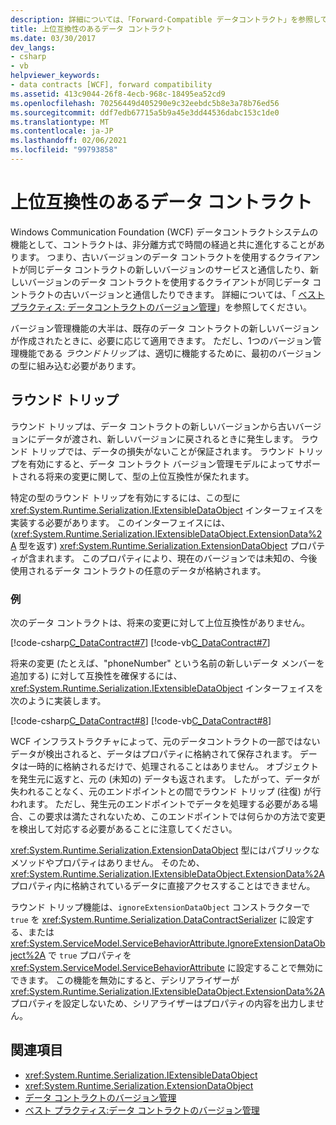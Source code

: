 ```yaml
---
description: 詳細については、「Forward-Compatible データコントラクト」を参照してください。
title: 上位互換性のあるデータ コントラクト
ms.date: 03/30/2017
dev_langs:
- csharp
- vb
helpviewer_keywords:
- data contracts [WCF], forward compatibility
ms.assetid: 413c9044-26f8-4ecb-968c-18495ea52cd9
ms.openlocfilehash: 70256449d405290e9c32eebdc5b8e3a78b76ed56
ms.sourcegitcommit: ddf7edb67715a5b9a45e3dd44536dabc153c1de0
ms.translationtype: MT
ms.contentlocale: ja-JP
ms.lasthandoff: 02/06/2021
ms.locfileid: "99793858"
---
```

# <a name="forward-compatible-data-contracts"></a>上位互換性のあるデータ コントラクト

Windows Communication Foundation (WCF) データコントラクトシステムの機能として、コントラクトは、非分離方式で時間の経過と共に進化することがあります。 つまり、古いバージョンのデータ コントラクトを使用するクライアントが同じデータ コントラクトの新しいバージョンのサービスと通信したり、新しいバージョンのデータ コントラクトを使用するクライアントが同じデータ コントラクトの古いバージョンと通信したりできます。 詳細については、「 [ベストプラクティス: データコントラクトのバージョン管理](../best-practices-data-contract-versioning.md)」を参照してください。  
  
 バージョン管理機能の大半は、既存のデータ コントラクトの新しいバージョンが作成されたときに、必要に応じて適用できます。 ただし、1つのバージョン管理機能である *ラウンドトリップ* は、適切に機能するために、最初のバージョンの型に組み込む必要があります。  
  
## <a name="round-tripping"></a>ラウンド トリップ  

 ラウンド トリップは、データ コントラクトの新しいバージョンから古いバージョンにデータが渡され、新しいバージョンに戻されるときに発生します。 ラウンド トリップでは、データの損失がないことが保証されます。 ラウンド トリップを有効にすると、データ コントラクト バージョン管理モデルによってサポートされる将来の変更に関して、型の上位互換性が保たれます。  
  
 特定の型のラウンド トリップを有効にするには、この型に <xref:System.Runtime.Serialization.IExtensibleDataObject> インターフェイスを実装する必要があります。 このインターフェイスには、(<xref:System.Runtime.Serialization.IExtensibleDataObject.ExtensionData%2A> 型を返す) <xref:System.Runtime.Serialization.ExtensionDataObject> プロパティが含まれます。 このプロパティにより、現在のバージョンでは未知の、今後使用されるデータ コントラクトの任意のデータが格納されます。  
  
### <a name="example"></a>例  

 次のデータ コントラクトは、将来の変更に対して上位互換性がありません。  
  
 [!code-csharp[C_DataContract#7](../../../../samples/snippets/csharp/VS_Snippets_CFX/c_datacontract/cs/source.cs#7)]
 [!code-vb[C_DataContract#7](../../../../samples/snippets/visualbasic/VS_Snippets_CFX/c_datacontract/vb/source.vb#7)]  
  
 将来の変更 (たとえば、"phoneNumber" という名前の新しいデータ メンバーを追加する) に対して互換性を確保するには、<xref:System.Runtime.Serialization.IExtensibleDataObject> インターフェイスを次のように実装します。  
  
 [!code-csharp[C_DataContract#8](../../../../samples/snippets/csharp/VS_Snippets_CFX/c_datacontract/cs/source.cs#8)]
 [!code-vb[C_DataContract#8](../../../../samples/snippets/visualbasic/VS_Snippets_CFX/c_datacontract/vb/source.vb#8)]  
  
 WCF インフラストラクチャによって、元のデータコントラクトの一部ではないデータが検出されると、データはプロパティに格納されて保存されます。 データは一時的に格納されるだけで、処理されることはありません。 オブジェクトを発生元に返すと、元の (未知の) データも返されます。 したがって、データが失われることなく、元のエンドポイントとの間でラウンド トリップ (往復) が行われます。 ただし、発生元のエンドポイントでデータを処理する必要がある場合、この要求は満たされないため、このエンドポイントでは何らかの方法で変更を検出して対応する必要があることに注意してください。  
  
 <xref:System.Runtime.Serialization.ExtensionDataObject> 型にはパブリックなメソッドやプロパティはありません。 そのため、<xref:System.Runtime.Serialization.IExtensibleDataObject.ExtensionData%2A> プロパティ内に格納されているデータに直接アクセスすることはできません。  
  
 ラウンド トリップ機能は、`ignoreExtensionDataObject` コンストラクターで `true` を <xref:System.Runtime.Serialization.DataContractSerializer> に設定する、または <xref:System.ServiceModel.ServiceBehaviorAttribute.IgnoreExtensionDataObject%2A> で `true` プロパティを <xref:System.ServiceModel.ServiceBehaviorAttribute> に設定することで無効にできます。 この機能を無効にすると、デシリアライザーが <xref:System.Runtime.Serialization.IExtensibleDataObject.ExtensionData%2A> プロパティを設定しないため、シリアライザーはプロパティの内容を出力しません。  
  
## <a name="see-also"></a>関連項目

- <xref:System.Runtime.Serialization.IExtensibleDataObject>
- <xref:System.Runtime.Serialization.ExtensionDataObject>
- [データ コントラクトのバージョン管理](data-contract-versioning.md)
- [ベスト プラクティス:データ コントラクトのバージョン管理](../best-practices-data-contract-versioning.md)
